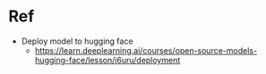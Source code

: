 # Ref

- Deploy model to hugging face
	- https://learn.deeplearning.ai/courses/open-source-models-hugging-face/lesson/i6uru/deployment